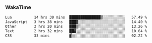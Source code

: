 ### WakaTime

<!--START_SECTION:waka-->

```txt
Lua          14 hrs 30 mins  ██████████████▒░░░░░░░░░░   57.49 %
JavaScript   3 hrs 38 mins   ███▓░░░░░░░░░░░░░░░░░░░░░   14.40 %
Other        3 hrs 20 mins   ███▒░░░░░░░░░░░░░░░░░░░░░   13.26 %
Text         2 hrs 32 mins   ██▓░░░░░░░░░░░░░░░░░░░░░░   10.04 %
CSS          33 mins         ▓░░░░░░░░░░░░░░░░░░░░░░░░   02.22 %
```

<!--END_SECTION:waka-->
